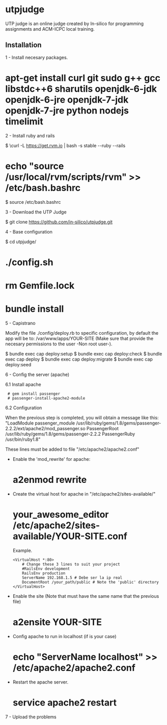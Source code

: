 utpjudge
========

UTP judge is an online judge created by In-silico for programming assignments and ACM-ICPC local training.

## Installation


1 - Install necesary packages.

  # apt-get install curl git sudo g++ gcc libstdc++6 sharutils openjdk-6-jdk openjdk-6-jre openjdk-7-jdk openjdk-7-jre python nodejs timelimit

2 - Install ruby and  rails

  $ \curl -L https://get.rvm.io | bash -s stable --ruby --rails
  # echo "source /usr/local/rvm/scripts/rvm" >> /etc/bash.bashrc
  $ source /etc/bash.bashrc

3 - Download the UTP Judge

  $ git clone https://github.com/in-silico/utpjudge.git

4 - Base configuration

  $ cd utpjudge/
  # ./config.sh  
  # rm Gemfile.lock
  # bundle install

5 - Capistrano 
 
   Modify the file ./config/deploy.rb to specific configuration, by default the app will be to: /var/www/apps/YOUR-SITE (Make sure that provide the necesary permissions to the user -Non root user-).

   $ bundle exec cap deploy:setup
   $ bundle exec cap deploy:check
   $ bundle exec cap deploy 
   $ bundle exec cap deploy:migrate
   $ bundle exec cap deploy:seed

6 - Config the server (apache)

6.1 Install apache

     # gem install passenger 
     # passenger-install-apache2-module

6.2 Configuration

  When the previous step is completed, you will obtain a message like this:
	"LoadModule passenger_module /usr/lib/ruby/gems/1.8/gems/passenger-2.2.2/ext/apache2/mod_passenger.so
	 PassengerRoot /usr/lib/ruby/gems/1.8/gems/passenger-2.2.2
 	 PassengerRuby /usr/bin/ruby1.8"
  
  These lines must be added to file "/etc/apache2/apache2.conf"
     
  - Enable the  'mod_rewrite' for apache:
  
    #  a2enmod rewrite

  - Create the virtual host for apache in "/etc/apache2/sites-available/"
	
    # your_awesome_editor /etc/apache2/sites-available/YOUR-SITE.conf

	Example.

		<VirtualHost *:80>
		    # Change these 3 lines to suit your project
		    #RailsEnv development
		    RailsEnv production
		    ServerName 192.168.1.5 # Debe ser la ip real
		    DocumentRoot /your_path/public # Note the 'public' directory
		</VirtualHost>


  - Enable the site (Note that must have the same name that the previous file)
	
    #  a2ensite YOUR-SITE

  - Config apache to run in localhost (if is your case)
    
    # echo "ServerName localhost" >> /etc/apache2/apache2.conf

  - Restart the apache server. 
	  
    # service apache2 restart


7 - Upload the problems
